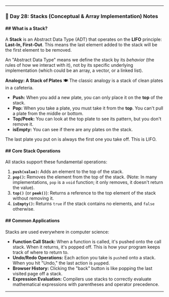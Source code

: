 
-----

### 📝 Day 28: Stacks (Conceptual & Array Implementation) Notes

#### \#\# What is a Stack?

A **Stack** is an Abstract Data Type (ADT) that operates on the **LIFO** principle: **Last-In, First-Out**. This means the last element added to the stack will be the first element to be removed.

An "Abstract Data Type" means we define the stack by its *behavior* (the rules of how we interact with it), not by its specific underlying implementation (which could be an array, a vector, or a linked list).

**Analogy: A Stack of Plates** 🍽️
The classic analogy is a stack of clean plates in a cafeteria.

  * **Push:** When you add a new plate, you can only place it on the **top** of the stack.
  * **Pop:** When you take a plate, you must take it from the **top**. You can't pull a plate from the middle or bottom.
  * **Top/Peek:** You can look at the top plate to see its pattern, but you don't remove it.
  * **isEmpty:** You can see if there are any plates on the stack.

The last plate you put on is always the first one you take off. This is LIFO.

#### \#\# Core Stack Operations

All stacks support these fundamental operations:

1.  **`push(value)`:** Adds an element to the top of the stack.
2.  **`pop()`:** Removes the element from the top of the stack. (Note: In many implementations, `pop` is a `void` function; it only removes, it doesn't return the value).
3.  **`top()`** (or **`peek()`**): Returns a reference to the top element of the stack without removing it.
4.  **`isEmpty()`:** Returns `true` if the stack contains no elements, and `false` otherwise.

#### \#\# Common Applications

Stacks are used everywhere in computer science:

  * **Function Call Stack:** When a function is called, it's pushed onto the call stack. When it returns, it's popped off. This is how your program keeps track of where to return to.
  * **Undo/Redo Operations:** Each action you take is `push`ed onto a stack. When you hit "Undo," the last action is `pop`ped.
  * **Browser History:** Clicking the "back" button is like popping the last visited page off a stack.
  * **Expression Evaluation:** Compilers use stacks to correctly evaluate mathematical expressions with parentheses and operator precedence.

-----
